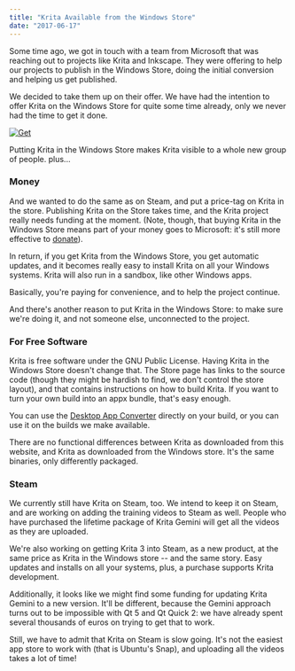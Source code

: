 ```yaml
---
title: "Krita Available from the Windows Store"
date: "2017-06-17"
---
```


Some time ago, we got in touch with a team from Microsoft that was reaching out to projects like Krita and Inkscape. They were offering to help our projects to publish in the Windows Store, doing the initial conversion and helping us get published.

We decided to take them up on their offer. We have had the intention to offer Krita on the Windows Store for quite some time already, only we never had the time to get it done.

[![Get](../images/app-windows-blue.png)](https://www.microsoft.com/store/apps/9n6x57zgrw96?ocid=badge)

Putting Krita in the Windows Store makes Krita visible to a whole new group of people. plus...

### Money

And we wanted to do the same as on Steam, and put a price-tag on Krita in the store. Publishing Krita on the Store takes time, and the Krita project really needs funding at the moment. (Note, though, that buying Krita in the Windows Store means part of your money goes to Microsoft: it's still more effective to [donate](https://krita.org/en/support-us/donations/)).

In return, if you get Krita from the Windows Store, you get automatic updates, and it becomes really easy to install Krita on all your Windows systems. Krita will also run in a sandbox, like other Windows apps.

Basically, you're paying for convenience, and to help the project continue.

And there's another reason to put Krita in the Windows Store: to make sure we're doing it, and not someone else, unconnected to the project.

### For Free Software

Krita is free software under the GNU Public License. Having Krita in the Windows Store doesn't change that. The Store page has links to the source code (though they might be hardish to find, we don't control the store layout), and that contains instructions on how to build Krita. If you want to turn your own build into an appx bundle, that's easy enough.

You can use the [Desktop App Converter](https://www.microsoft.com/en-us/software-download/dac#!) directly on your build, or you can use it on the builds we make available.

There are no functional differences between Krita as downloaded from this website, and Krita as downloaded from the Windows store. It's the same binaries, only differently packaged.

### Steam

We currently still have Krita on Steam, too. We intend to keep it on Steam, and are working on adding the training videos to Steam as well. People who have purchased the lifetime package of Krita Gemini will get all the videos as they are uploaded.

We're also working on getting Krita 3 into Steam, as a new product, at the same price as Krita in the Windows store -- and the same story. Easy updates and installs on all your systems, plus, a purchase supports Krita development.

Additionally, it looks like we might find some funding for updating Krita Gemini to a new version. It'll be different, because the Gemini approach turns out to be impossible with Qt 5 and Qt Quick 2: we have already spent several thousands of euros on trying to get that to work.

Still, we have to admit that Krita on Steam is slow going. It's not the easiest app store to work with (that is Ubuntu's Snap), and uploading all the videos takes a lot of time!
